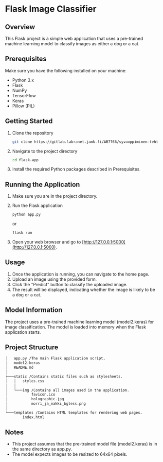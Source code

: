 # Flask Image Classifier

## Overview

This Flask project is a simple web application that uses a pre-trained machine learning model to classify images as either a dog or a cat.

## Prerequisites

Make sure you have the following installed on your machine:

* Python 3.x
* Flask
* NumPy
* TensorFlow
* Keras
* Pillow (PIL)

## Getting Started

1. Clone the repository

    ```bash
    git clone https://gitlab.labranet.jamk.fi/AB7766/syvaoppiminen-tehtavat.git
    ```

2. Navigate to the project directory

    ```bash
    cd flask-app
    ```

3. Install the required Python packages described in Prerequisites.

## Running the Application

1. Make sure you are in the project directory.
2. Run the Flask application

    ```bash
    python app.py
    ```

    or

    ```bash
    flask run
    ```

3. Open your web browser and go to [http://127.0.0.1:5000](http://127.0.0.1:5000).

## Usage

1. Once the application is running, you can navigate to the home page.
2. Upload an image using the provided form.
3. Click the "Predict" button to classify the uploaded image.
4. The result will be displayed, indicating whether the image is likely to be a dog or a cat.

## Model Information

The project uses a pre-trained machine learning model (model2.keras) for image classification. The model is loaded into memory when the Flask application starts.

## Project Structure

```bash
│   app.py /The main Flask application script.
│   model2.keras
│   README.md
│
├───static /Contains static files such as stylesheets.
│   │   styles.css
│   │
│   └───img /Contains all images used in the application.
│           favicon.ico
│           holographic.jpg
│           morri_ja_nakki_bgless.png
│
└───templates /Contains HTML templates for rendering web pages.
        index.html
```

## Notes

* This project assumes that the pre-trained model file (model2.keras) is in the same directory as app.py.
* The model expects images to be resized to 64x64 pixels.
